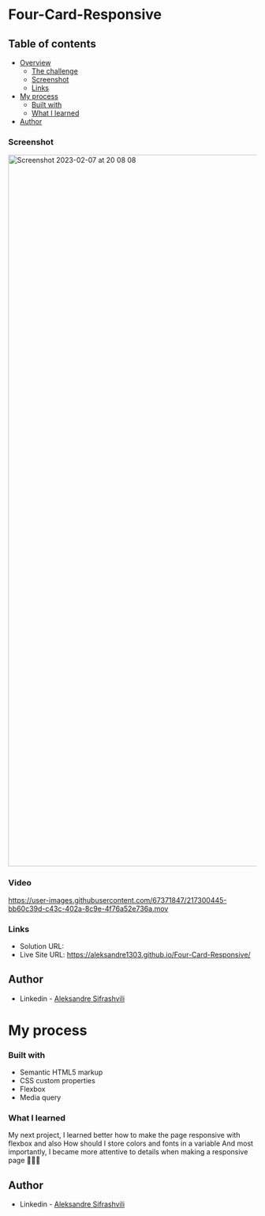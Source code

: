 # Four-Card-Responsive



## Table of contents

- [Overview](#overview)
  - [The challenge](#the-challenge)
  - [Screenshot](#screenshot)
  - [Links](#links)
- [My process](#my-process)
  - [Built with](#built-with)
  - [What I learned](#what-i-learned)
- [Author](#author)


### Screenshot

<img width="1440" alt="Screenshot 2023-02-07 at 20 08 08" src="https://user-images.githubusercontent.com/67371847/217300366-5a1866cc-3e2f-4f6b-85d6-3a0d8c3db3df.png">


### Video

https://user-images.githubusercontent.com/67371847/217300445-bb60c39d-c43c-402a-8c9e-4f76a52e736a.mov


### Links

- Solution URL:  
- Live Site URL: https://aleksandre1303.github.io/Four-Card-Responsive/


## Author

- Linkedin - [Aleksandre Sifrashvili](https://www.linkedin.com/in/aleksandre-sifrashvili-3673a2214/)


# My process

### Built with

- Semantic HTML5 markup
- CSS custom properties
- Flexbox
- Media query


### What I learned

My next project, I learned better how to make the page responsive with flexbox
and also How should I store colors and fonts in a variable
And most importantly, I became more attentive to details when making a responsive page 🚀🚀✊


## Author

- Linkedin - [Aleksandre Sifrashvili](https://www.linkedin.com/in/aleksandre-sifrashvili-3673a2214/)
